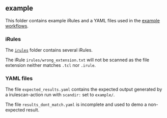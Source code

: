 ## example

This folder contains example iRules and a YAML files used in the [example workflows](../.github/workflows/).

### iRules

The [`irules`](./irules) folder contains several iRules.

The iRule `irules/wrong_extension.txt` will not be scanned as the file extension neither matches `.tcl` nor `.irule`.

### YAML files

The file `expected_results.yaml` contains the expected output generated by a irulescan-action run with `scandir:` set to `example/`.

The file `results_dont_match.yaml` is incomplete and used to demo a non-expected result.
